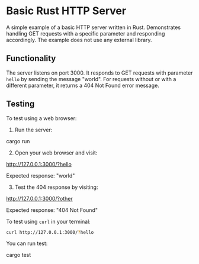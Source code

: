 # Basic Rust HTTP Server

A simple example of a basic HTTP server written in Rust. Demonstrates handling GET requests with a specific parameter and responding accordingly. The example does not use any external library.

## Functionality

The server listens on port 3000. It responds to GET requests with parameter `hello` by sending the message "world". For requests without or with a different parameter, it returns a 404 Not Found error message.

## Testing

To test using a web browser:

1. Run the server:

cargo run


2. Open your web browser and visit:

http://127.0.0.1:3000/?hello

Expected response: "world"

3. Test the 404 response by visiting:

http://127.0.0.1:3000/?other

Expected response: "404 Not Found"

To test using `curl` in your terminal:

```sh
curl http://127.0.0.1:3000/?hello
```


You can run test:

cargo test